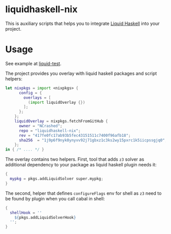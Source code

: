 # liquidhaskell-nix

This is auxiliary scripts that helps you to integrate [Liquid Haskell](https://ucsd-progsys.github.io/liquidhaskell-blog/) into your project.

# Usage

See example at [liquid-test](https://github.com/NCrashed/liquid-test).

The project provides you overlay with liquid haskell packages and script helpers:
``` nix
let nixpkgs = import <nixpkgs> {
      config = {
        overlays = [
          (import liquidOverlay {})
        ];
      };
    };
    liquidOverlay = nixpkgs.fetchFromGitHub {
      owner = "NCrashed";
      repo = "liquidhaskell-nix";
      rev = "417fe0fc17ab93b5fec43151511c7400f96afb18";
      sha256  = "1j9p6f9nyk0ynyvv92j71gbxz1c3ks2wy15pxrc1k5iicpssgjq0";
    };
in { /* .... */ }
```

The overlay contains two helpers. First, tool that adds `z3` solver as additional dependency to your package as liquid haskell plugin needs it:
``` nix
{
  mypkg = pkgs.addLiquidSolver super.mypkg;
}
```

The second, helper that defines `configureFlags` env for shell as `z3` need to be found by plugin when you call cabal in shell:
``` nix
{
  shellHook = ''
    ${pkgs.addLiquidSolverHook}
  '';
}
```
